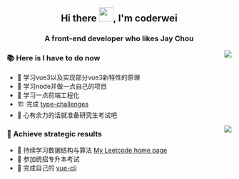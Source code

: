 <h2 align="center">Hi there <img src="https://cdn.jsdelivr.net/gh/dmego/images/img/Hi.gif" height="32" />, I'm coderwei</h2> 
<h3 align="center">A front-end developer who likes Jay Chou</h3>

<img align="right" src="https://github-readme-stats.vercel.app/api?username=coderwei99&count_private=true&show_icons=true&theme=radical"></img>

### :books: Here is I have to do now

* 🧐 学习vue3以及实现部分vue3新特性的原理
* 🌱 学习node并做一点自己的项目
* 🌱 学习一点前端工程化
* 🏗️ 完成 [type-challenges](https://github.com/type-challenges/type-challenges)
* 📝 心有余力的话就准备研究生考试吧


<img align="right" src="https://github-readme-stats.vercel.app/api/top-langs/?username=coderwei99&layout=compact"></img>


### :triangular_flag_on_post: Achieve strategic results

* 🥇 持续学习数据结构与算法 [My Leetcode home page]([https://github.com/type-challenges/type-challenges](https://leetcode.cn/u/vGjeZy2m3h/))
* 🥈 参加统招专升本考试
* 🥉 完成自己的 [vue-cli](https://github.com/coderwei99/my-cli)

